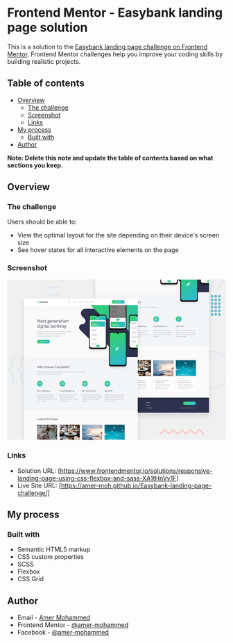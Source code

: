 # Frontend Mentor - Easybank landing page solution

This is a solution to the [Easybank landing page challenge on Frontend Mentor](https://www.frontendmentor.io/challenges/easybank-landing-page-WaUhkoDN). Frontend Mentor challenges help you improve your coding skills by building realistic projects. 

## Table of contents

- [Overview](#overview)
  - [The challenge](#the-challenge)
  - [Screenshot](#screenshot)
  - [Links](#links)
- [My process](#my-process)
  - [Built with](#built-with)
- [Author](#author)

**Note: Delete this note and update the table of contents based on what sections you keep.**

## Overview

### The challenge

Users should be able to:

- View the optimal layout for the site depending on their device's screen size
- See hover states for all interactive elements on the page

### Screenshot

![](./screenshot.jpg)

### Links

- Solution URL: [https://www.frontendmentor.io/solutions/responsive-landing-page-using-css-flexbox-and-sass-XA1tHnVv1F]
- Live Site URL: [https://amer-moh.github.io/Easybank-landing-page-challenge/]

## My process

### Built with

- Semantic HTML5 markup
- CSS custom properties
- SCSS
- Flexbox
- CSS Grid


## Author

- Email - [Amer Mohammed](mailto:dev.amer.mohammed@gmail.com)
- Frontend Mentor - [@amer-mohammed](https://www.frontendmentor.io/profile/amer-mohammed)
- Facebook - [@amer-mohammed](https://www.facebook.com/profile.php?id=100054437565940)

